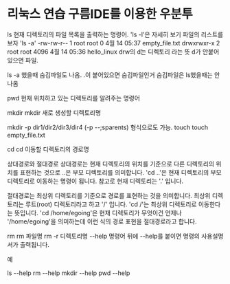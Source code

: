 # 리눅스 연습 구름IDE를 이용한 우분투

ls
현재 디렉토리의 파일 목록을 출력하는 명령어. 'ls -l'은 자세히 보기 파일의 리스트를 보자
'ls -a'
-rw-rw-r-- 1 root root    0  4월 14 05:37 empty_file.txt
drwxrwxr-x 2 root root 4096  4월 14 05:36 hello_linux
drw의 d는 디렉토리 라는 뜻
d가 안붙어있으면 파일.

ls -a 했을때 숨김파일도 나옴. .이 붙어있으면 숨김파일인거
숨김파일은 ls했을때는 안나옴

pwd
현재 위치하고 있는 디렉토리를 알려주는 명령어

mkdir
mkdir 새로 생성할 디렉토리명

mkdir -p dir1/dir2/dir3/dir4 (-p --;sparents)
형식으로도 가능.
touch
touch empty_file.txt

cd
cd 이동할 디렉토리의 경로명

상대경로와 절대경로
상대경로는 현재 디렉토리의 위치를 기준으로 다른 디렉토리의 위치를 표현하는 것으로 ..은 부모 디렉토리를 의미합니다. 'cd ..'은 현재 디렉토리의 부모 디렉토리로 이동하는 명령이 됩니다. 참고로 현재 디렉토리는 '.' 입니다. 

절대경로는 최상위 디렉토리를 기준으로 경로를 표현하는 것을 의미합니다. 최상위 디렉토리는 루트(root) 디렉토리라고 하고 '/' 입니다. 'cd /'는 최상위 디렉토리로 이동한다는 뜻입니다. 'cd /home/egoing'은 현재 디렉토리가 무엇이건 언제나 '/home/egoing'을 의미하는데 이런 식의 경로 표현을 절대경로라고 합니다. 

rm
rm 파일명
rm -r 디렉토리명
--help
명령어 뒤에 --help를 붙이면 명령의 사용설명서가 출력됩니다. 

예 

ls --help
rm --help
mkdir --help
pwd --help